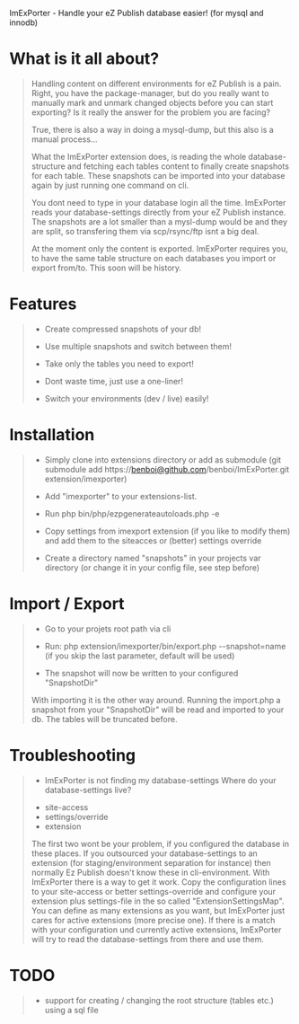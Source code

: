 ImExPorter - Handle your eZ Publish database easier! (for mysql and innodb)

# What is it all about?
> Handling content on different environments for eZ Publish is a pain. Right, you have the package-manager, but do you really want
> to manually mark and unmark changed objects before you can start exporting? Is it really the answer for the problem you are facing?
>
> True, there is also a way in doing a mysql-dump, but this also is a manual process...
>
> What the ImExPorter extension does, is reading the whole database-structure and fetching each tables content to finally create
> snapshots for each table. These snapshots can be imported into your database again by just running one command on cli.
>
> You dont need to type in your database login all the time. ImExPorter reads your database-settings directly from your eZ Publish instance.
> The snapshots are a lot smaller than a mysl-dump would be and they are split, so transfering them via scp/rsync/ftp isnt a big deal.
>
> At the moment only the content is exported. ImExPorter requires you, to have the same table structure on each databases you import or export
> from/to. This soon will be history.

# Features
>+ Create compressed snapshots of your db!
>
>+ Use multiple snapshots and switch between them!
>
>+ Take only the tables you need to export!
>
>+ Dont waste time, just use a one-liner!
>
>+ Switch your environments (dev / live) easily!

# Installation
>+ Simply clone into extensions directory or add as submodule (git submodule add https://benboi@github.com/benboi/ImExPorter.git extension/imexporter)
>
>+ Add "imexporter" to your extensions-list.
>
>+ Run php bin/php/ezpgenerateautoloads.php -e
>
>+ Copy settings from imexport extension (if you like to modify them) and add them to the siteacces or (better) settings override
>
>+ Create a directory named "snapshots" in your projects var directory (or change it in your config file, see step before)

# Import / Export
>+ Go to your projets root path via cli
>
>+ Run: php extension/imexporter/bin/export.php --snapshot=name (if you skip the last parameter, default will be used)
>
>+ The snapshot will now be written to your configured "SnapshotDir"
>
> With importing it is the other way around. Running the import.php a snapshot from your "SnapshotDir" will be read and imported to your db. The tables will
> be truncated before.

# Troubleshooting
>+ ImExPorter is not finding my database-settings
>  Where do your database-settings live?
>* site-access
>* settings/override
>* extension
>
> The first two wont be your problem, if you configured the database in these places. If you outsourced your database-settings to
> an extension (for staging/environment separation for instance) then normally Ez Publish doesn't know these in cli-environment. With
> ImExPorter there is a way to get it work. Copy the configuration lines to your site-access or better settings-override
> and configure your extension plus settings-file in the so called "ExtensionSettingsMap". You can define as many extensions as you want,
> but ImExPorter just cares for active extensions (more precise one). If there is a match with your configuration und currently active
> extensions, ImExPorter will try to read the database-settings from there and use them.

# TODO
>+ support for creating / changing the root structure (tables etc.) using a sql file
